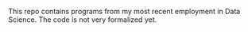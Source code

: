 This repo contains programs from my most recent employment in 
Data Science. The code is not very formalized yet.
